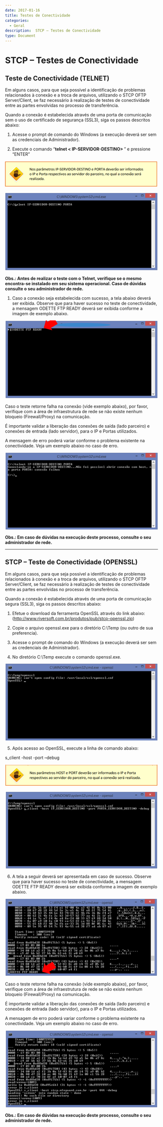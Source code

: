 ```yaml
---
date: 2017-01-16
title: Testes de Conectividade
categories:
  - Geral
description:  STCP – Testes de Conectividade
type: Document
---
```



# STCP – Testes de Conectividade

## **Teste de Conectividade (TELNET)**

Em alguns casos, para que seja possível a identificação de problemas relacionados à conexão e a troca de arquivos, utilizando o STCP OFTP Server/Client, se faz necessário à realização de testes de conectividade entre as partes envolvidas no processo de transferência.

Quando a conexão é estabelecida através de uma porta de comunicação sem o uso de certificado de segurança (SSL3), siga os passos descritos abaixo:

1. Acesse o prompt de comando do Windows (a execução deverá ser sem as credenciais de Administrador).

2. Execute o comando “**telnet < IP-SERVIDOR-DESTINO> <PORTA>**” e pressione “ENTER”

![](/images/imagem1/imgT91.png) 

![](/images/imagem1/imgT92.png)

**Obs.: Antes de realizar o teste com o Telnet, verifique se o mesmo encontra-se instalado em seu sistema operacional. Caso de dúvidas consulte o seu administrador de rede.**

1. Caso a conexão seja estabelecida com sucesso, a tela abaixo deverá ser exibida. Observe que para haver sucesso no teste de conectividade, a mensagem ODETTE FTP READY deverá ser exibida conforme a imagem de exemplo abaixo.

![](/images/imagem1/imgT93.png) 

Caso o teste retorne falha na conexão (vide exemplo abaixo), por favor, verifique com a área de infraestrutura de rede se não existe nenhum bloqueio (Firewall/Proxy) na comunicação.

É importante validar a liberação das conexões de saída (lado parceiro) e conexões de entrada (lado servidor), para o IP e Portas utilizados.

A mensagem de erro poderá variar conforme o problema existente na conectividade. Veja um
exemplo abaixo no caso de erro.

![](/images/imagem1/imgT94.png) 

**Obs.: Em caso de dúvidas na execução deste processo, consulte o seu administrador de rede.**

-------------
## **STCP – Teste de Conectividade (OPENSSL)**

Em alguns casos, para que seja possível a identificação de problemas relacionados à conexão e a troca de arquivos, utilizando o STCP OFTP Server/Client, se faz necessário à realização de testes de conectividade entre as partes envolvidas no processo de transferência.

Quando a conexão é estabelecida através de uma porta de comunicação segura (SSL3), siga os passos descritos abaixo:

1. Efetue o download da ferramenta OpenSSL através do link abaixo: (http://www.riversoft.com.br/produtos/pub/stcp-openssl.zip)

2. Copie o arquivo openssl.exe para o diretório C:\Temp (ou outro de sua preferencia).

3. Acesse o prompt de comando do Windows (a execução deverá ser sem as credenciais de
Administrador).

4. No diretório C:\Temp execute o comando openssl.exe.

![](/images/imagem1/imgT95.png)

5. Após acesso ao OpenSSL, execute a linha de comando abaixo:  

s_client -host <IP-SERVIDOR-DESTINO> -port <PORTA> –debug

![](/images/imagem1/imgT96.png) 

![](/images/imagem1/imgT97.png) 

6. A tela a seguir deverá ser apresentada em caso de sucesso. Observe que para haver sucesso no teste de conectividade, a mensagem ODETTE FTP READY deverá ser exibida conforme a imagem de exemplo abaixo.

![](/images/imagem1/imgT98.png) 

Caso o teste retorne falha na conexão (vide exemplo abaixo), por favor, verifique com a área de infraestrutura de rede se não existe nenhum bloqueio (Firewall/Proxy) na comunicação.

É importante validar a liberação das conexões de saída (lado parceiro) e conexões de entrada (lado servidor), para o IP e Portas utilizados.

A mensagem de erro poderá variar conforme o problema existente na conectividade. Veja um exemplo abaixo no caso de erro.

![](/images/imagem1/imgT99.png)

**Obs.: Em caso de dúvidas na execução deste processo, consulte o seu administrador de rede.**